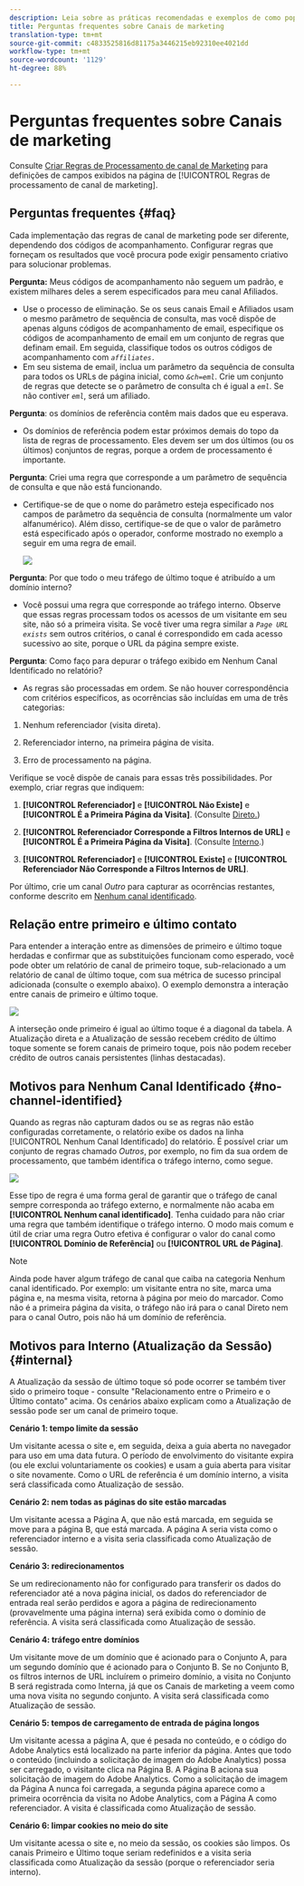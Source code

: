 ```yaml
---
description: Leia sobre as práticas recomendadas e exemplos de como popular diversas regras que podem ser configuradas para seus canais de marketing.
title: Perguntas frequentes sobre Canais de marketing
translation-type: tm+mt
source-git-commit: c4833525816d81175a3446215eb92310ee4021dd
workflow-type: tm+mt
source-wordcount: '1129'
ht-degree: 88%

---
```



# Perguntas frequentes sobre Canais de marketing

Consulte [Criar Regras de Processamento de canal de Marketing](/help/components/c-marketing-channels/c-rules.md) para definições de campos exibidos na página de [!UICONTROL Regras de processamento de canal de marketing].

## Perguntas frequentes {#faq}

Cada implementação das regras de canal de marketing pode ser diferente, dependendo dos códigos de acompanhamento. Configurar regras que forneçam os resultados que você procura pode exigir pensamento criativo para solucionar problemas.

**Pergunta:** Meus códigos de acompanhamento não seguem um padrão, e existem milhares deles a serem especificados para meu canal Afiliados.

* Use o processo de eliminação. Se os seus canais Email e Afiliados usam o mesmo parâmetro de sequência de consulta, mas você dispõe de apenas alguns códigos de acompanhamento de email, especifique os códigos de acompanhamento de email em um conjunto de regras que definam email. Em seguida, classifique todos os outros códigos de acompanhamento com *`affiliates.`*
* Em seu sistema de email, inclua um parâmetro da sequência de consulta para todos os URLs de página inicial, como *`&ch=eml`*. Crie um conjunto de regras que detecte se o parâmetro de consulta ch é igual a *`eml`*. Se não contiver *`eml`*, será um afiliado.

**Pergunta**: os domínios de referência contêm mais dados que eu esperava.

* Os domínios de referência podem estar próximos demais do topo da lista de regras de processamento. Eles devem ser um dos últimos (ou os últimos) conjuntos de regras, porque a ordem de processamento é importante.

**Pergunta**: Criei uma regra que corresponde a um parâmetro de sequência de consulta e que não está funcionando.

* Certifique-se de que o nome do parâmetro esteja especificado nos campos de parâmetro da sequência de consulta (normalmente um valor alfanumérico). Além disso, certifique-se de que o valor de parâmetro está especificado após o operador, conforme mostrado no exemplo a seguir em uma regra de email.

   ![](assets/example_email.png)

**Pergunta**: Por que todo o meu tráfego de último toque é atribuído a um domínio interno?

* Você possui uma regra que corresponde ao tráfego interno. Observe que essas regras processam todos os acessos de um visitante em seu site, não só a primeira visita. Se você tiver uma regra similar a *`Page URL exists`* sem outros critérios, o canal é correspondido em cada acesso sucessivo ao site, porque o URL da página sempre existe.

**Pergunta**: Como faço para depurar o tráfego exibido em Nenhum Canal Identificado no relatório?

* As regras são processadas em ordem. Se não houver correspondência com critérios específicos, as ocorrências são incluídas em uma de três categorias:

1. Nenhum referenciador (visita direta).

2. Referenciador interno, na primeira página de visita.

3. Erro de processamento na página.

Verifique se você dispõe de canais para essas três possibilidades. Por exemplo, criar regras que indiquem:

1. **[!UICONTROL Referenciador]** e **[!UICONTROL Não Existe]** e **[!UICONTROL É a Primeira Página da Visita]**. (Consulte [Direto.](/help/components/c-marketing-channels/c-faq.md))

2. **[!UICONTROL Referenciador Corresponde a Filtros Internos de URL]** e **[!UICONTROL É a Primeira Página da Visita]**. (Consulte [Interno](/help/components/c-marketing-channels/c-faq.md).)

3. **[!UICONTROL Referenciador]** e **[!UICONTROL Existe]** e **[!UICONTROL Referenciador Não Corresponde a Filtros Internos de URL]**.

Por último, crie um canal *Outro* para capturar as ocorrências restantes, conforme descrito em [Nenhum canal identificado](/help/components/c-marketing-channels/c-faq.md#no-channel-identified).

## Relação entre primeiro e último contato

Para entender a interação entre as dimensões de primeiro e último toque herdadas e confirmar que as substituições funcionam como esperado, você pode obter um relatório de canal de primeiro toque, sub-relacionado a um relatório de canal de último toque, com sua métrica de sucesso principal adicionada (consulte o exemplo abaixo). O exemplo demonstra a interação entre canais de primeiro e último toque.

![](assets/int-channel3.png)

A interseção onde primeiro é igual ao último toque é a diagonal da tabela. A Atualização direta e a Atualização de sessão recebem crédito de último toque somente se forem canais de primeiro toque, pois não podem receber crédito de outros canais persistentes (linhas destacadas).

## Motivos para Nenhum Canal Identificado {#no-channel-identified}

Quando as regras não capturam dados ou se as regras não estão configuradas corretamente, o relatório exibe os dados na linha [!UICONTROL Nenhum Canal Identificado] do relatório. É possível criar um conjunto de regras chamado *Outros*, por exemplo, no fim da sua ordem de processamento, que também identifica o tráfego interno, como segue.

![](assets/example_other.png)

Esse tipo de regra é uma forma geral de garantir que o tráfego de canal sempre corresponda ao tráfego externo, e normalmente não acaba em **[!UICONTROL Nenhum canal identificado]**. Tenha cuidado para não criar uma regra que também identifique o tráfego interno. O modo mais comum e útil de criar uma regra Outro efetiva é configurar o valor do canal como **[!UICONTROL Domínio de Referência]** ou **[!UICONTROL URL de Página]**.

>[!NOTE]
>
>Ainda pode haver algum tráfego de canal que caiba na categoria Nenhum canal identificado. Por exemplo: um visitante entra no site, marca uma página e, na mesma visita, retorna à página por meio do marcador. Como não é a primeira página da visita, o tráfego não irá para o canal Direto nem para o canal Outro, pois não há um domínio de referência.

## Motivos para Interno (Atualização da Sessão) {#internal}

A Atualização da sessão de último toque só pode ocorrer se também tiver sido o primeiro toque - consulte &quot;Relacionamento entre o Primeiro e o Último contato&quot; acima. Os cenários abaixo explicam como a Atualização de sessão pode ser um canal de primeiro toque.

**Cenário 1: tempo limite da sessão**

Um visitante acessa o site e, em seguida, deixa a guia aberta no navegador para uso em uma data futura. O período de envolvimento do visitante expira (ou ele exclui voluntariamente os cookies) e usam a guia aberta para visitar o site novamente. Como o URL de referência é um domínio interno, a visita será classificada como Atualização de sessão.

**Cenário 2: nem todas as páginas do site estão marcadas**

Um visitante acessa a Página A, que não está marcada, em seguida se move para a página B, que está marcada. A página A seria vista como o referenciador interno e a visita seria classificada como Atualização de sessão.

**Cenário 3: redirecionamentos**

Se um redirecionamento não for configurado para transferir os dados do referenciador até a nova página inicial, os dados do referenciador de entrada real serão perdidos e agora a página de redirecionamento (provavelmente uma página interna) será exibida como o domínio de referência. A visita será classificada como Atualização de sessão.

**Cenário 4: tráfego entre domínios**

Um visitante move de um domínio que é acionado para o Conjunto A, para um segundo domínio que é acionado para o Conjunto B. Se no Conjunto B, os filtros internos de URL incluírem o primeiro domínio, a visita no Conjunto B será registrada como Interna, já que os Canais de marketing a veem como uma nova visita no segundo conjunto. A visita será classificada como Atualização de sessão.

**Cenário 5: tempos de carregamento de entrada de página longos**

Um visitante acessa a página A, que é pesada no conteúdo, e o código do Adobe Analytics está localizado na parte inferior da página. Antes que todo o conteúdo (incluindo a solicitação de imagem do Adobe Analytics) possa ser carregado, o visitante clica na Página B. A Página B aciona sua solicitação de imagem do Adobe Analytics. Como a solicitação de imagem da Página A nunca foi carregada, a segunda página aparece como a primeira ocorrência da visita no Adobe Analytics, com a Página A como referenciador. A visita é classificada como Atualização de sessão.

**Cenário 6: limpar cookies no meio do site**

Um visitante acessa o site e, no meio da sessão, os cookies são limpos. Os canais Primeiro e Último toque seriam redefinidos e a visita seria classificada como Atualização da sessão (porque o referenciador seria interno).

